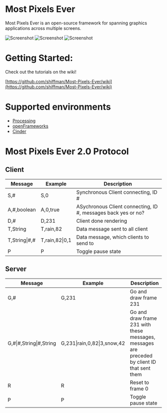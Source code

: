 # Most Pixels Ever

Most Pixels Ever is an open-source framework for spanning graphics applications across multiple screens.

![Screenshot](http://farm3.static.flickr.com/2199/2124879919_6a8e447903_m.jpg)  ![Screenshot](http://farm3.static.flickr.com/2201/2125653100_1954bd6189_m.jpg)  ![Screenshot](http://farm3.static.flickr.com/2190/2124878313_c302b6aac7_m.jpg)

# Getting Started:

Check out the tutorials on the wiki!

[https://github.com/shiffman/Most-Pixels-Ever/wiki](https://github.com/shiffman/Most-Pixels-Ever/wiki)

# Supported environments

* [Processing]()
* [openFrameworks](https://github.com/obviousjim/ofxMostPixelsEver)
* [Cinder](https://github.com/wdlindmeier/Most-Pixels-Ever-Cinder)

# Most Pixels Ever 2.0 Protocol

## Client


| Message           | Example                 |  Description           |
| ----------------- | ----------------------- |  --------------------  | 
| S,#               | S,0                     |  Synchronous Client connecting, ID # | 
| A,#,boolean       | A,0,true                |  ASychronous Client connecting, ID #, messages back yes or no? |
| D,#               | D,231                   |  Client done rendering |
| T,String          | T,rain,82               |  Data message sent to all client |
| T,String&#124;#,#      | T,rain,82&#124;0,1           |  Data message, which clients to send to |
| P                 | P                       |  Toggle pause state |

## Server

| Message           | Example                 |  Description           |
| ----------------- | ----------------------- |  --------------------  | 
| G,#               | G,231                   |  Go and draw frame 231 | 
| G,#&#124;#,String&#124;#,String | G,231&#124;rain,0,82&#124;3,snow,42   |  Go and draw frame 231 with these messages, messages are preceded by client ID that sent them | 
| R                 | R                       |  Reset to frame 0 |
| P                 | P                       |  Toggle pause state |

 



